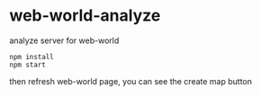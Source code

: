 # web-world-analyze
analyze server for web-world
```
npm install
npm start
```
then refresh web-world page, you can see the create map button